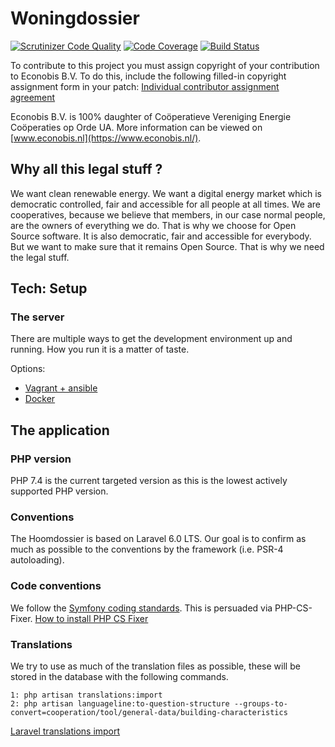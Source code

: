 # Woningdossier

[![Scrutinizer Code Quality](https://scrutinizer-ci.com/g/Ecodenl/Woningdossier/badges/quality-score.png?b=develop)](https://scrutinizer-ci.com/g/Ecodenl/Woningdossier/?branch=develop)
[![Code Coverage](https://scrutinizer-ci.com/g/Ecodenl/Woningdossier/badges/coverage.png?b=develop)](https://scrutinizer-ci.com/g/Ecodenl/Woningdossier/?branch=develop)
[![Build Status](https://scrutinizer-ci.com/g/Ecodenl/Woningdossier/badges/build.png?b=develop)](https://scrutinizer-ci.com/g/Ecodenl/Woningdossier/build-status/develop)

To contribute to this project you must assign copyright of your contribution to Econobis B.V. 
To do this, include the following filled-in copyright assignment form in your patch: [Individual contributor assignment agreement](https://alfresco.econobis.nl/share/proxy/alfresco-noauth/api/internal/shared/node/rQdefja0Tz-F16GjPb_fNw/content/Econobis%20and%20Hoomdossier%20Individual%20Contributor%20Assignment%20Agreement.pdf?c=force&noCache=1597329388415&a=true)

Econobis B.V. is 100% daughter of Coöperatieve Vereniging Energie Coöperaties op Orde UA. More information can be viewed on [www.econobis.nl](https://www.econobis.nl/).

## Why all this legal stuff ? 
We want clean renewable energy. We want a digital energy market which is democratic controlled, fair and accessible for all people at all times. 
We are cooperatives, because we believe that members, in our case normal people, are the owners of everything we do. 
That is why we choose for Open Source software. It is also democratic, fair and accessible for everybody. 
But we want to make sure that it remains Open Source. That is why we need the legal stuff.
  

## Tech: Setup

### The server
There are multiple ways to get the development environment up and running. How 
you run it is a matter of taste.

Options:
- [Vagrant + ansible](docs/setup/vagrant-ansible.md)
- [Docker](docs/setup/docker.md)

## The application

### PHP version
PHP 7.4 is the current targeted version as this is the lowest actively supported PHP version.

### Conventions
The Hoomdossier is based on Laravel 6.0 LTS. Our goal is to confirm as much as 
possible to the conventions by the framework (i.e. PSR-4 autoloading).

### Code conventions
We follow the [Symfony coding standards](https://symfony.com/doc/current/contributing/code/standards.html).
This is persuaded via PHP-CS-Fixer. [How to install PHP CS Fixer](https://github.com/FriendsOfPHP/PHP-CS-Fixer#installation)

### Translations
We try to use as much of the translation files as possible, these will be stored in the database with the following commands.

    1: php artisan translations:import
    2: php artisan languageline:to-question-structure --groups-to-convert=cooperation/tool/general-data/building-characteristics

[Laravel translations import](https://github.com/WeDesignIt/laravel-translations-import)